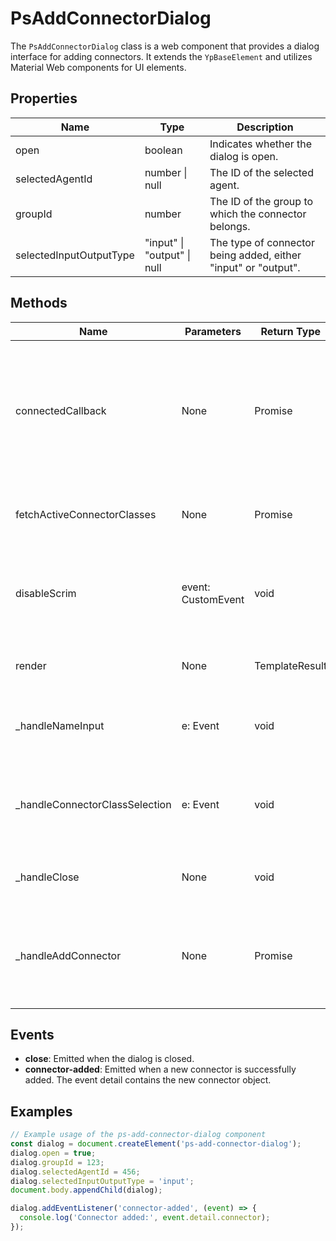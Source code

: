# PsAddConnectorDialog

The `PsAddConnectorDialog` class is a web component that provides a dialog interface for adding connectors. It extends the `YpBaseElement` and utilizes Material Web components for UI elements.

## Properties

| Name                     | Type                              | Description                                                                 |
|--------------------------|-----------------------------------|-----------------------------------------------------------------------------|
| open                     | boolean                           | Indicates whether the dialog is open.                                       |
| selectedAgentId          | number \| null                    | The ID of the selected agent.                                               |
| groupId                  | number                            | The ID of the group to which the connector belongs.                         |
| selectedInputOutputType  | "input" \| "output" \| null       | The type of connector being added, either "input" or "output".              |

## Methods

| Name                          | Parameters                                                                 | Return Type | Description                                                                 |
|-------------------------------|----------------------------------------------------------------------------|-------------|-----------------------------------------------------------------------------|
| connectedCallback             | None                                                                       | Promise<void> | Lifecycle method called when the element is added to the document. Fetches active connector classes. |
| fetchActiveConnectorClasses   | None                                                                       | Promise<void> | Fetches the active connector classes from the server.                       |
| disableScrim                  | event: CustomEvent                                                         | void        | Disables the scrim (background overlay) when the dialog is canceled.        |
| render                        | None                                                                       | TemplateResult | Renders the dialog's HTML template.                                         |
| _handleNameInput              | e: Event                                                                   | void        | Handles input events for the connector name field.                         |
| _handleConnectorClassSelection| e: Event                                                                   | void        | Handles selection events for the connector class dropdown.                 |
| _handleClose                  | None                                                                       | void        | Handles the close event for the dialog.                                    |
| _handleAddConnector           | None                                                                       | Promise<void> | Handles the addition of a new connector, dispatching an event upon success. |

## Events

- **close**: Emitted when the dialog is closed.
- **connector-added**: Emitted when a new connector is successfully added. The event detail contains the new connector object.

## Examples

```typescript
// Example usage of the ps-add-connector-dialog component
const dialog = document.createElement('ps-add-connector-dialog');
dialog.open = true;
dialog.groupId = 123;
dialog.selectedAgentId = 456;
dialog.selectedInputOutputType = 'input';
document.body.appendChild(dialog);

dialog.addEventListener('connector-added', (event) => {
  console.log('Connector added:', event.detail.connector);
});
```